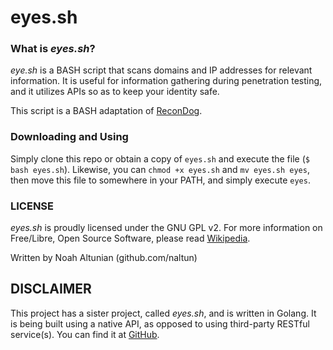 # eyes.sh

### What is _eyes.sh_?
_eye.sh_ is a BASH script that scans domains and IP addresses for relevant information. It is useful for information gathering during penetration testing, and it utilizes APIs so as to keep your identity safe.

This script is a BASH adaptation of [ReconDog](https://github.com/UltimateHackers/ReconDog).

### Downloading and Using
Simply clone this repo or obtain a copy of `eyes.sh` and execute the file (`$ bash eyes.sh`). Likewise, you can `chmod +x eyes.sh` and `mv eyes.sh eyes`, then move this file to somewhere in your PATH, and simply execute `eyes`.

### LICENSE
_eyes.sh_ is proudly licensed under the GNU GPL v2. For more information on Free/Libre, Open Source Software, please read [Wikipedia](https://en.wikipedia.org/wiki/Free_and_open-source_software).

Written by Noah Altunian (github.com/naltun)

## DISCLAIMER
This project has a sister project, called _eyes.sh_, and is written in Golang. It is being built using a native API, as opposed to using third-party RESTful service(s). You can find it at [GitHub](https://github.com/naltun/eyes).

